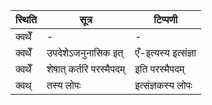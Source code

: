 | स्थिति | सूत्र | टिप्पणी |
| ----- | ------- | ------ |
| क्वथेँ | - | - |
| क्वथेँ | उपदेशेऽजनुनासिक इत् | एँ-इत्यस्य इत्संज्ञा |
| क्वथेँ | शेषात् कर्तरि परस्मैपदम् | इति परस्मैपदम् |
| क्वथ् | तस्य लोपः | इत्संज्ञकस्य लोपः |
